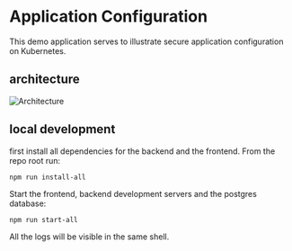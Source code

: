 # Application Configuration

This demo application serves to illustrate secure application configuration on Kubernetes.

## architecture
![Architecture](architecture.png)

## local development

first install all dependencies for the backend and the frontend. From the repo root run:
```
npm run install-all
```
Start the frontend, backend development servers and the postgres database:
```
npm run start-all
```
All the logs will be visible in the same shell.
